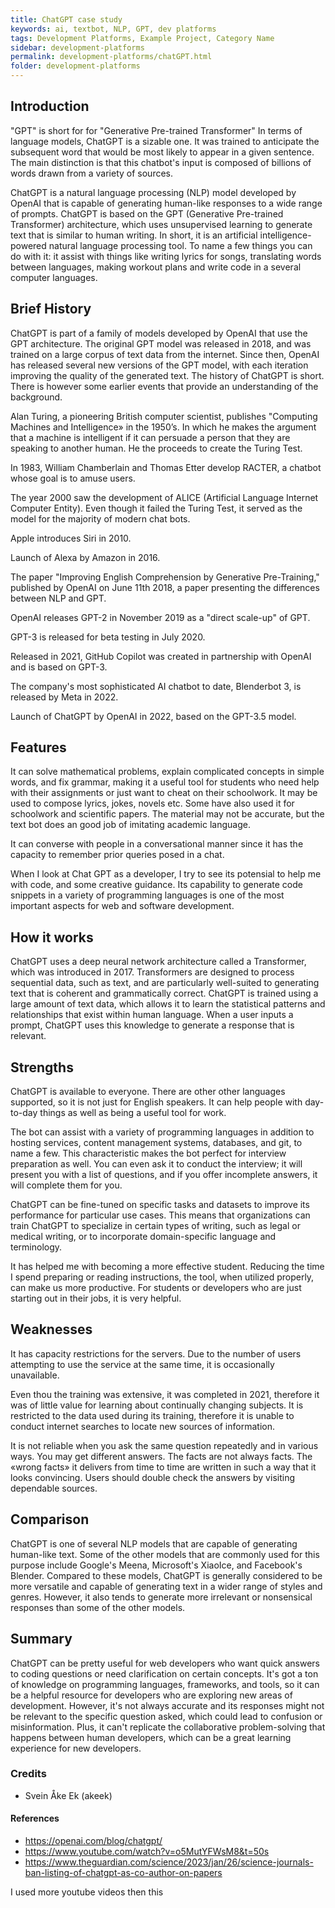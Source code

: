 ```yaml
---
title: ChatGPT case study
keywords: ai, textbot, NLP, GPT, dev platforms
tags: Development Platforms, Example Project, Category Name
sidebar: development-platforms
permalink: development-platforms/chatGPT.html
folder: development-platforms
---
```


## Introduction

"GPT" is short for for "Generative Pre-trained Transformer"
In terms of language models, ChatGPT is a sizable one. It was trained to anticipate the subsequent word that would be most likely to appear in a given sentence. The main distinction is that this chatbot's input is composed of billions of words drawn from a variety of sources.

ChatGPT is a natural language processing (NLP) model developed by OpenAI that is capable of generating human-like responses to a wide range of prompts. ChatGPT is based on the GPT (Generative Pre-trained Transformer) architecture, which uses unsupervised learning to generate text that is similar to human writing.
In short, it is an artificial intelligence-powered natural language processing tool. To name a few things you can do with it: it assist with things like writing lyrics for songs, translating words between languages, making workout plans and write code in a several computer languages.

## Brief History

ChatGPT is part of a family of models developed by OpenAI that use the GPT architecture. The original GPT model was released in 2018, and was trained on a large corpus of text data from the internet. Since then, OpenAI has released several new versions of the GPT model, with each iteration improving the quality of the generated text.
The history of ChatGPT is short. There is however some earlier events that provide an understanding of the background.

Alan Turing, a pioneering British computer scientist, publishes "Computing Machines and Intelligence» in the 1950’s. In which he makes the argument that a machine is intelligent if it can persuade a person that they are speaking to another human. He the proceeds to create the Turing Test.

In 1983, William Chamberlain and Thomas Etter develop RACTER, a chatbot whose goal is to amuse users.

The year 2000 saw the development of ALICE (Artificial Language Internet Computer Entity). Even though it failed the Turing Test, it served as the model for the majority of modern chat bots.

Apple introduces Siri in 2010.

Launch of Alexa by Amazon in 2016.

The paper "Improving English Comprehension by Generative Pre-Training," published by OpenAI on June 11th 2018, a paper presenting the differences between NLP and GPT.

OpenAI releases GPT-2 in November 2019 as a "direct scale-up" of GPT.

GPT-3 is released for beta testing in July 2020.

Released in 2021, GitHub Copilot was created in partnership with OpenAI and is based on GPT-3.

The company's most sophisticated AI chatbot to date, Blenderbot 3, is released by Meta in 2022.

Launch of ChatGPT by OpenAI in 2022, based on the GPT-3.5 model.

## Features

It can solve mathematical problems, explain complicated concepts in simple words, and fix grammar, making it a useful tool for students who need help with their assignments or just want to cheat on their schoolwork. It may be used to compose lyrics, jokes, novels etc. Some have also used it for schoolwork and scientific papers. The material may not be accurate, but the text bot does an good job of imitating academic language.

It can converse with people in a conversational manner since it has the capacity to remember prior queries posed in a chat.

When I look at Chat GPT as a developer, I try to see its potensial to help me with code, and some creative guidance. Its capability to generate code snippets in a variety of programming languages is one of the most important aspects for web and software development.

## How it works

ChatGPT uses a deep neural network architecture called a Transformer, which was introduced in 2017. Transformers are designed to process sequential data, such as text, and are particularly well-suited to generating text that is coherent and grammatically correct.
ChatGPT is trained using a large amount of text data, which allows it to learn the statistical patterns and relationships that exist within human language. When a user inputs a prompt, ChatGPT uses this knowledge to generate a response that is relevant.

## Strengths

ChatGPT is available to everyone. There are other other languages supported, so it is not just for English speakers. It can help people with day-to-day things as well as being a useful tool for work.

The bot can assist with a variety of programming languages in addition to hosting services, content management systems, databases, and git, to name a few. This characteristic makes the bot perfect for interview preparation as well. You can even ask it to conduct the interview; it will present you with a list of questions, and if you offer incomplete answers, it will complete them for you.

ChatGPT can be fine-tuned on specific tasks and datasets to improve its performance for particular use cases. This means that organizations can train ChatGPT to specialize in certain types of writing, such as legal or medical writing, or to incorporate domain-specific language and terminology.

It has helped me with becoming a more effective student. Reducing the time I spend preparing or reading instructions, the tool, when utilized properly, can make us more productive. For students or developers who are just starting out in their jobs, it is very helpful.

## Weaknesses

It has capacity restrictions for the servers. Due to the number of users attempting to use the service at the same time, it is occasionally unavailable.

Even thou the training was extensive, it was completed in 2021, therefore it was of little value for learning about continually changing subjects. It is restricted to the data used during its training, therefore it is unable to conduct internet searches to locate new sources of information.

It is not reliable when you ask the same question repeatedly and in various ways. You may get different answers.
The facts are not always facts. The «wrong facts» it delivers from time to time are written in such a way that it looks convincing. Users should double check the answers by visiting dependable sources.

## Comparison

ChatGPT is one of several NLP models that are capable of generating human-like text. Some of the other models that are commonly used for this purpose include Google's Meena, Microsoft's XiaoIce, and Facebook's Blender.
Compared to these models, ChatGPT is generally considered to be more versatile and capable of generating text in a wider range of styles and genres. However, it also tends to generate more irrelevant or nonsensical responses than some of the other models.

## Summary

ChatGPT can be pretty useful for web developers who want quick answers to coding questions or need clarification on certain concepts. It's got a ton of knowledge on programming languages, frameworks, and tools, so it can be a helpful resource for developers who are exploring new areas of development. However, it's not always accurate and its responses might not be relevant to the specific question asked, which could lead to confusion or misinformation. Plus, it can't replicate the collaborative problem-solving that happens between human developers, which can be a great learning experience for new developers.

### Credits

- Svein Åke Ek (akeek)

#### References

- https://openai.com/blog/chatgpt/
- https://www.youtube.com/watch?v=o5MutYFWsM8&t=50s
- https://www.theguardian.com/science/2023/jan/26/science-journals-ban-listing-of-chatgpt-as-co-author-on-papers

I used more youtube videos then this
